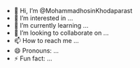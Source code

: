 - 👋 Hi, I’m @MohammadhosinKhodaparast
- 👀 I’m interested in ...
- 🌱 I’m currently learning ...
- 💞️ I’m looking to collaborate on ...
- 📫 How to reach me ...
- 😄 Pronouns: ...
- ⚡ Fun fact: ...

<!---
MohammadhosinKhodaparast/MohammadhosinKhodaparast is a ✨ special ✨ repository because its `README.md` (this file) appears on your GitHub profile.
You can click the Preview link to take a look at your changes.
--->
